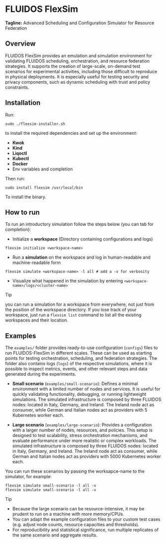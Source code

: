 # FLUIDOS FlexSim

**Tagline:** Advanced Scheduling and Configuration Simulator for Resource Federation

## Overview

FLUIDOS FlexSim provides an emulation and simulation environment for validating FLUIDOS scheduling, orchestration, and resource federation strategies. It supports the creation of large-scale, on-demand test scenarios for experimental activities, including those difficult to reproduce in physical deployments. It is especially useful for testing security and privacy components, such as dynamic scheduling with trust and policy constraints.

## Installation

Run:
```shell
sudo ./flexsim-installer.sh
```
to install the required dependencies and set up the environment:
- **Kwok**
- **Kind**
- **Liqoctl**
- **Kubectl**
- **Docker**
- Env variables and completion

Then run:
```shell
sudo install flexsim /usr/local/bin
```
To install the binary.

## How to run

To run an introductory simulation follow the steps below (you can tab for completion):

- Initialize a **workspace** (Directory containing configurations and logs)
```shell
flexsim initialize <workspace-name>
```
- Run a **simulation** on the workspace and log in human-readable and machine-readable form
```shell
flexsim simulate <workspace-name> -l all # add a -v for verbosity
```
- Visualize what happened in the simulation by entering `<workspace-name>/logs/<cluster-name>`

> [!TIP]
> you can run a simulation for a workspace from everywhere, not just from the position of the workspace directory.
> If you lose track of your workspace, just run a `flexsim list` command to list all the existing workspaces and their location.

## Examples
The `examples/` folder provides ready-to-use configuration (`configs`) files to run FLUIDOS-FlexSim in different scales. These can be used as starting points for testing orchestration, scheduling, and federation strategies. The folder also contains logs (`logs`) of the respective simulations, where it is possible to inspect metrics, events, and other relevant steps and data generated during the experiments.

- **Small scenario** (`examples/small-scenario`):
  Defines a minimal environment with a limited number of nodes and services. It is useful for quickly validating functionality, debugging, or running lightweight simulations.
  The simulated infrastructure is composed by three FLUIDOS nodes: located in Italy, Germany, and Ireland. The Ireland node act as consumer, while German and Italian nodes act as providers with 5 Kubernetes worker each.

- **Large scenario** (`examples/large-scenario`):
  Provides a configuration with a larger number of nodes, resources, and policies. This setup is designed to test scalability, stress orchestration mechanisms, and evaluate performance under more realistic or complex workloads.
  The simulated infrastructure is composed by three FLUIDOS nodes: located in Italy, Germany, and Ireland. The Ireland node act as consumer, while German and Italian nodes act as providers with 5000 Kubernetes worker each.

You can run these scenarios by passing the worksapce-name to the simulator, for example:

```shell
flexsim simulate small-scenario -l all -v
flexsim simulate small-scenario -l all -v
```

> [!TIP]
> - Because the large scenario can be resource-intensive, it may be prudent to run on a machine with more memory/CPUs.
> - You can adapt the example configuration files to your custom test cases (e.g. adjust node counts, resource capacities and thresholds).
> - For reproducibility and statistical significance, run multiple replicates of the same scenario and aggregate results.